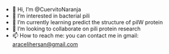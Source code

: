 - 👋 Hi, I’m @CuervitoNaranja
- 👀 I’m interested in bacterial pili 
- 🌱 I’m currently learning predict the structure of pilW protein
- 💞️ I’m looking to collaborate on pili protein research
- 📫 How to reach me: you can contact me in gmail: aracelihersan@gmail.com
